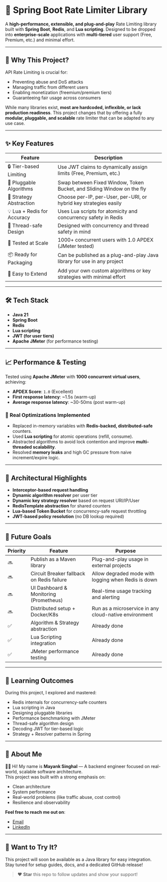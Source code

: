 # 🚦 Spring Boot Rate Limiter Library

A **high-performance, extensible, and plug-and-play** Rate Limiting library built with **Spring Boot**, **Redis**, and **Lua scripting**. Designed to be dropped into **enterprise-scale** applications with **multi-tiered** user support (Free, Premium, etc.) and minimal effort.

---

## 🧠 Why This Project?

API Rate Limiting is crucial for:
- Preventing abuse and DoS attacks
- Managing traffic from different users
- Enabling monetization (freemium/premium tiers)
- Guaranteeing fair usage across consumers

While many libraries exist, **most are hardcoded, inflexible, or lack production readiness**. This project changes that by offering a fully **modular, pluggable, and scalable** rate limiter that can be adapted to any use case.

---

## ✨ Key Features

| Feature                        | Description                                                                 |
|-------------------------------|-----------------------------------------------------------------------------|
| 🔒 Tier-based Limiting         | Use JWT claims to dynamically assign limits (Free, Premium, etc.)           |
| 🧩 Pluggable Algorithms        | Swap between Fixed Window, Token Bucket, and Sliding Window on the fly     |
| 🔀 Strategy Abstraction        | Choose per-IP, per-User, per-URI, or hybrid key strategies easily           |
| 💡 Lua + Redis for Accuracy   | Uses Lua scripts for atomicity and concurrency safety in Redis              |
| 🧵 Thread-safe Design          | Designed with concurrency and thread safety in mind                         |
| 🚀 Tested at Scale             | 1000+ concurrent users with 1.0 APDEX (JMeter tested)                       |
| 📦 Ready for Packaging         | Can be published as a plug-and-play Java library for use in any project     |
| 🧪 Easy to Extend              | Add your own custom algorithms or key strategies with minimal effort        |

---

## 🛠️ Tech Stack

- **Java 21**
- **Spring Boot**
- **Redis**
- **Lua scripting**
- **JWT (for user tiers)**
- **Apache JMeter** (for performance testing)

---

## 📈 Performance & Testing

Tested using **Apache JMeter** with **1000 concurrent virtual users**, achieving:
- **APDEX Score**: `1.0` (Excellent)
- **First response latency**: ~1.5s (warm-up)
- **Average response latency**: ~30-50ms (post warm-up)

### 🔬 Real Optimizations Implemented

- Replaced in-memory variables with **Redis-backed, distributed-safe** counters.
- Used **Lua scripting** for atomic operations (refill, consume).
- Abstracted algorithms to avoid lock contention and improve **multi-threaded scalability**.
- Resolved **memory leaks** and high GC pressure from naive increment/expire logic.

---

## 🧠 Architectural Highlights

- **Interceptor-based request handling**
- **Dynamic algorithm resolver** per user tier
- **Dynamic key strategy resolver** based on request URI/IP/User
- **RedisTemplate abstraction** for shared counters
- **Lua-based Token Bucket** for concurrency-safe request throttling
- **JWT-based policy resolution** (no DB lookup required)

---

## 🏹 Future Goals

| Priority | Feature                                  | Purpose                                                             |
|----------|------------------------------------------|---------------------------------------------------------------------|
| 🔜       | Publish as a Maven library                | Plug-and-play usage in external projects                           |
| 🔜       | Circuit Breaker fallback on Redis failure| Allow degraded mode with logging when Redis is down                |
| 🔜       | UI Dashboard & Monitoring (Prometheus)    | Real-time usage tracking and alerting                              |
| 🔜       | Distributed setup + Docker/K8s            | Run as a microservice in any cloud-native environment              |
| ✅       | Algorithm & Strategy abstraction           | Already done                                                        |
| ✅       | Lua Scripting integration                 | Already done                                                        |
| ✅       | JMeter performance testing                | Already done                                                        |

---

## 🧪 Learning Outcomes

During this project, I explored and mastered:
- Redis internals for concurrency-safe counters
- Lua scripting in Java
- Designing pluggable libraries
- Performance benchmarking with JMeter
- Thread-safe algorithm design
- Decoding JWT for tier-based logic
- Strategy + Resolver patterns in Spring

---

## 👤 About Me

👨‍💻 Hi! My name is **Mayank Singhal** — A backend engineer focused on real-world, scalable software architecture.  
This project was built with a strong emphasis on:
- Clean architecture
- System performance
- Real-world problems (like traffic abuse, cost control)
- Resilience and observability
 
**Feel free to reach me out on**:
- [Email](mayanksinghal.dev@gmail.com)
- [LinkedIn](https://www.linkedin.com/in/mayanksinghal-dev)
---

## 📢 Want to Try It?

This project will soon be available as a Java library for easy integration.  
Stay tuned for setup guides, docs, and a dedicated GitHub release!

> ❤️ **Star** this repo to follow updates and show your support!

